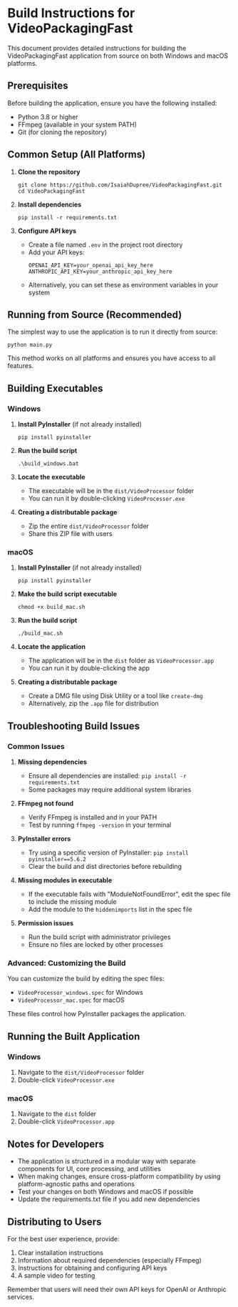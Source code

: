 # Build Instructions for VideoPackagingFast

This document provides detailed instructions for building the VideoPackagingFast application from source on both Windows and macOS platforms.

## Prerequisites

Before building the application, ensure you have the following installed:

- Python 3.8 or higher
- FFmpeg (available in your system PATH)
- Git (for cloning the repository)

## Common Setup (All Platforms)

1. **Clone the repository**
   ```
   git clone https://github.com/IsaiahDupree/VideoPackagingFast.git
   cd VideoPackagingFast
   ```

2. **Install dependencies**
   ```
   pip install -r requirements.txt
   ```

3. **Configure API keys**
   - Create a file named `.env` in the project root directory
   - Add your API keys:
     ```
     OPENAI_API_KEY=your_openai_api_key_here
     ANTHROPIC_API_KEY=your_anthropic_api_key_here
     ```
   - Alternatively, you can set these as environment variables in your system

## Running from Source (Recommended)

The simplest way to use the application is to run it directly from source:

```
python main.py
```

This method works on all platforms and ensures you have access to all features.

## Building Executables

### Windows

1. **Install PyInstaller** (if not already installed)
   ```
   pip install pyinstaller
   ```

2. **Run the build script**
   ```
   .\build_windows.bat
   ```

3. **Locate the executable**
   - The executable will be in the `dist/VideoProcessor` folder
   - You can run it by double-clicking `VideoProcessor.exe`

4. **Creating a distributable package**
   - Zip the entire `dist/VideoProcessor` folder
   - Share this ZIP file with users

### macOS

1. **Install PyInstaller** (if not already installed)
   ```
   pip install pyinstaller
   ```

2. **Make the build script executable**
   ```
   chmod +x build_mac.sh
   ```

3. **Run the build script**
   ```
   ./build_mac.sh
   ```

4. **Locate the application**
   - The application will be in the `dist` folder as `VideoProcessor.app`
   - You can run it by double-clicking the app

5. **Creating a distributable package**
   - Create a DMG file using Disk Utility or a tool like `create-dmg`
   - Alternatively, zip the `.app` file for distribution

## Troubleshooting Build Issues

### Common Issues

1. **Missing dependencies**
   - Ensure all dependencies are installed: `pip install -r requirements.txt`
   - Some packages may require additional system libraries

2. **FFmpeg not found**
   - Verify FFmpeg is installed and in your PATH
   - Test by running `ffmpeg -version` in your terminal

3. **PyInstaller errors**
   - Try using a specific version of PyInstaller: `pip install pyinstaller==5.6.2`
   - Clear the build and dist directories before rebuilding

4. **Missing modules in executable**
   - If the executable fails with "ModuleNotFoundError", edit the spec file to include the missing module
   - Add the module to the `hiddenimports` list in the spec file

5. **Permission issues**
   - Run the build script with administrator privileges
   - Ensure no files are locked by other processes

### Advanced: Customizing the Build

You can customize the build by editing the spec files:
- `VideoProcessor_windows.spec` for Windows
- `VideoProcessor_mac.spec` for macOS

These files control how PyInstaller packages the application.

## Running the Built Application

### Windows

1. Navigate to the `dist/VideoProcessor` folder
2. Double-click `VideoProcessor.exe`

### macOS

1. Navigate to the `dist` folder
2. Double-click `VideoProcessor.app`

## Notes for Developers

- The application is structured in a modular way with separate components for UI, core processing, and utilities
- When making changes, ensure cross-platform compatibility by using platform-agnostic paths and operations
- Test your changes on both Windows and macOS if possible
- Update the requirements.txt file if you add new dependencies

## Distributing to Users

For the best user experience, provide:

1. Clear installation instructions
2. Information about required dependencies (especially FFmpeg)
3. Instructions for obtaining and configuring API keys
4. A sample video for testing

Remember that users will need their own API keys for OpenAI or Anthropic services.
